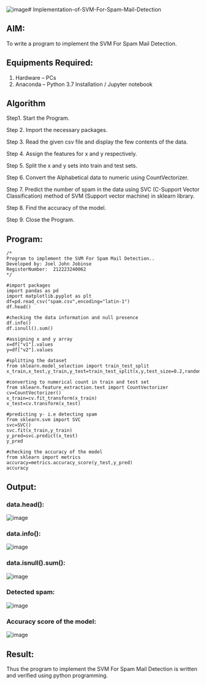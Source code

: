 ![image](https://github.com/joeljohnjobinse/Implementation-of-SVM-For-Spam-Mail-Detection/assets/138955488/595975ab-32d3-40e7-b520-6a563f4230bd)# Implementation-of-SVM-For-Spam-Mail-Detection

## AIM:
To write a program to implement the SVM For Spam Mail Detection.

## Equipments Required:
1. Hardware – PCs
2. Anaconda – Python 3.7 Installation / Jupyter notebook

## Algorithm
Step1. Start the Program.

Step 2. Import the necessary packages.

Step 3. Read the given csv file and display the few contents of the data.

Step 4. Assign the features for x and y respectively.

Step 5. Split the x and y sets into train and test sets.

Step 6. Convert the Alphabetical data to numeric using CountVectorizer.

Step 7. Predict the number of spam in the data using SVC (C-Support Vector Classification) method of SVM (Support vector machine) in sklearn library.

Step 8. Find the accuracy of the model.

Step 9. Close the Program.

## Program:
```
/*
Program to implement the SVM For Spam Mail Detection..
Developed by: Joel John Jobinse
RegisterNumber:  212223240062
*/

#import packages
import pandas as pd
import matplotlib.pyplot as plt
df=pd.read_csv("spam.csv",encoding="latin-1")
df.head()

#checking the data information and null presence
df.info()
df.isnull().sum()

#assigning x and y array
x=df["v1"].values
y=df["v2"].values

#splitting the dataset
from sklearn.model_selection import train_test_split
x_train,x_test,y_train,y_test=train_test_split(x,y,test_size=0.2,random_state=0)

#converting to numerical count in train and test set
from sklearn.feature_extraction.text import CountVectorizer
cv=CountVectorizer()
x_train=cv.fit_transform(x_train)
x_test=cv.transform(x_test)

#predicting y- i.e detecting spam
from sklearn.svm import SVC
svc=SVC()
svc.fit(x_train,y_train)
y_pred=svc.predict(x_test)
y_pred

#checking the accuracy of the model
from sklearn import metrics
accuracy=metrics.accuracy_score(y_test,y_pred)
accuracy
```

## Output:
### data.head():
![image](https://github.com/joeljohnjobinse/Implementation-of-SVM-For-Spam-Mail-Detection/assets/138955488/54aa85a1-cf9a-4557-b0cf-65fecb224737)

### data.info():
![image](https://github.com/joeljohnjobinse/Implementation-of-SVM-For-Spam-Mail-Detection/assets/138955488/fce16b1b-858d-4eb7-8815-e4e8e916e58e)

### data.isnull().sum():
![image](https://github.com/joeljohnjobinse/Implementation-of-SVM-For-Spam-Mail-Detection/assets/138955488/d335a210-3774-405c-9aed-94a66d728a19)

### Detected spam:
![image](https://github.com/joeljohnjobinse/Implementation-of-SVM-For-Spam-Mail-Detection/assets/138955488/295a9b6c-9bfc-4a76-8a9a-28be1a1db0bd)

### Accuracy score of the model:
![image](https://github.com/joeljohnjobinse/Implementation-of-SVM-For-Spam-Mail-Detection/assets/138955488/992f9557-7f2e-4c2d-a73f-1867dbad1b11)

## Result:
Thus the program to implement the SVM For Spam Mail Detection is written and verified using python programming.
